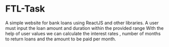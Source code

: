 # FTL-Task
A simple website for bank loans using ReactJS and other libraries. 
A user must input the loan amount and duration within the provided range
With the help of user values we can calculate the interest rates , number of months to return loans and the amount to be 
paid per month.



